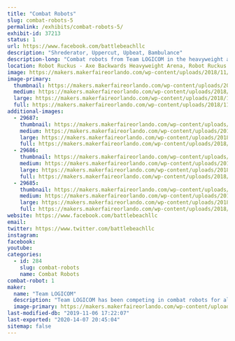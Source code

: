 ```yaml
---
title: "Combat Robots"
slug: combat-robots-5
permalink: /exhibits/combat-robots-5/
exhibit-id: 37213
status: 1
url: https://www.facebook.com/battlebeachllc
description: "Shrederator, Uppercut, Upbeat, Bambulance"
description-long: "Combat robots from Team LOGICOM in the heavyweight and beetleweight weight classes."
location: Robot Ruckus - Axe Backwards Heavyweight Arena, Robot Ruckus - Small Arena
image: https://makers.makerfaireorlando.com/wp-content/uploads/2018/11/Shred.jpg
image-primary:
  thumbnail: https://makers.makerfaireorlando.com/wp-content/uploads/2018/11/Shred-150x150.jpg
  medium: https://makers.makerfaireorlando.com/wp-content/uploads/2018/11/Shred-300x216.jpg
  large: https://makers.makerfaireorlando.com/wp-content/uploads/2018/11/Shred.jpg
  full: https://makers.makerfaireorlando.com/wp-content/uploads/2018/11/Shred.jpg
additional-images:
  - 29687:
    thumbnail: https://makers.makerfaireorlando.com/wp-content/uploads/2018/11/Uppercut-150x150.jpg
    medium: https://makers.makerfaireorlando.com/wp-content/uploads/2018/11/Uppercut-300x230.jpg
    large: https://makers.makerfaireorlando.com/wp-content/uploads/2018/11/Uppercut.jpg
    full: https://makers.makerfaireorlando.com/wp-content/uploads/2018/11/Uppercut.jpg
  - 29686:
    thumbnail: https://makers.makerfaireorlando.com/wp-content/uploads/2018/11/Upbeat-150x150.jpg
    medium: https://makers.makerfaireorlando.com/wp-content/uploads/2018/11/Upbeat-275x300.jpg
    large: https://makers.makerfaireorlando.com/wp-content/uploads/2018/11/Upbeat.jpg
    full: https://makers.makerfaireorlando.com/wp-content/uploads/2018/11/Upbeat.jpg
  - 29685:
    thumbnail: https://makers.makerfaireorlando.com/wp-content/uploads/2018/11/Bambulance-150x150.jpg
    medium: https://makers.makerfaireorlando.com/wp-content/uploads/2018/11/Bambulance-300x225.jpg
    large: https://makers.makerfaireorlando.com/wp-content/uploads/2018/11/Bambulance-1024x768.jpg
    full: https://makers.makerfaireorlando.com/wp-content/uploads/2018/11/Bambulance.jpg
website: https://www.facebook.com/battlebeachllc
email: 
twitter: https://www.twitter.com/battlebeachllc
instagram: 
facebook: 
youtube: 
categories:
  - id: 284
    slug: combat-robots
    name: Combat Robots
combat-robot: 1
maker:
  name: "Team LOGICOM"
  description: "Team LOGICOM has been competing in combat robots for almost 20 years. You may have seen our robot, Captain Shrederator, on Discovery Channel's \"Battlebots.\" You may have seen our other robot, Shrederator Tiger Claw, on Youku's \"This is Fighting Robots!\""
  image-primary: https://makers.makerfaireorlando.com/wp-content/uploads/2018/10/makers-faire-orlando-2018-1024x424.jpg
last-modified-db: "2019-11-06 17:22:07"
last-exported: "2020-14-07 20:45:04"
sitemap: false
---
```

